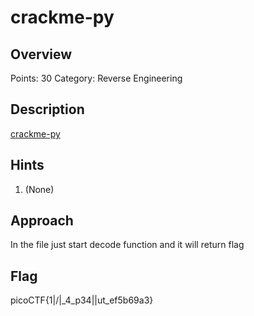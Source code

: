 # crackme-py

## Overview

Points: 30
Category: Reverse Engineering

## Description

[crackme-py](https://mercury.picoctf.net/static/2ff6c888060f14af5db1232e319547c9/crackme.py)

## Hints

1. (None)


## Approach

In the file just start decode function and it will return flag

## Flag

picoCTF{1|\/|_4_p34|\|ut_ef5b69a3}